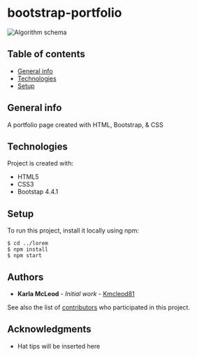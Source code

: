 # bootstrap-portfolio

![Algorithm schema](./iassets/mages/schema.jpg)

## Table of contents
* [General info](#general-info)
* [Technologies](#technologies)
* [Setup](#setup)

## General info
A portfolio page created with HTML, Bootstrap, & CSS
    
## Technologies
Project is created with:
* HTML5
* CSS3
* Bootstap 4.4.1
    
## Setup
To run this project, install it locally using npm:

```
$ cd ../lorem
$ npm install
$ npm start
```

## Authors

* **Karla McLeod** - *Initial work* - [Kmcleod81](https://github.com/PurpleBooth)

See also the list of [contributors](https://github.com/your/project/contributors) who participated in this project.

## Acknowledgments

* Hat tips will be inserted here



